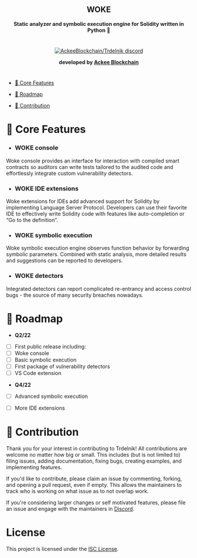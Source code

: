 <div align="center">
 
## **WOKE** 
 **Static analyzer and symbolic execution engine for Solidity written in Python** 🐍
 
 #
  <p align="center">
   <a href="https://discord.com/invite/h3zeeCbHYT">
    <img src="https://discordapp.com/api/guilds/867746290678104064/widget.png?style=banner2" title="AckeeBlockchain/Trdelnik discord">
   </a>
    </p>
 
**developed by [Ackee Blockchain](https://ackeeblockchain.com)**

 #
 
</div>

- [📌 Core Features](#-core-features)
<!--

- [💾 How to Install](#-how-to-install)

-->
- [📆 Roadmap](#-roadmap) 

- [🚀 Contribution](#-contribution)



# 📌 Core Features

- ### WOKE console

Woke console provides an interface for interaction with compiled smart contracts so auditors can write tests tailored to the audited code 
and effortlessly integrate custom vulnerability detectors.

- ### WOKE IDE extensions

Woke extensions for IDEs add advanced support for Solidity by implementing Language Server Protocol. Developers can use their favorite IDE to effectively write Solidity code with features like auto-completion or “Go to the definition”.


- ### WOKE symbolic execution
    
Woke symbolic execution engine observes function behavior by forwarding symbolic parameters. Combined with static analysis, more detailed results and suggestions can be reported to developers.
    

- ### WOKE detectors

Integrated detectors can report complicated re-entrancy and access
control bugs - the source of many security breaches nowadays.

<!--

# 💾 How to Install

Lorem ipsum dolor sit amet, consectetuer adipiscing elit. Cras elementum. Nullam sapien sem, ornare ac, nonummy non, lobortis a enim. Fusce dui leo, imperdiet in, aliquam sit amet, feugiat eu, orci. Sed convallis magna eu sem. Neque porro quisquam est, qui dolorem ipsum quia dolor sit amet, consectetur, adipisci velit, sed quia non numquam eius modi tempora incidunt ut labore et dolore magnam aliquam quaerat voluptatem. Quisque porta. Curabitur sagittis hendrerit ante. Ut tempus purus at lorem. Etiam neque. Pellentesque ipsum. Donec quis nibh at felis congue commodo. Cum sociis natoque penatibus et magnis dis parturient montes, nascetur ridiculus mus. Curabitur ligula sapien, pulvinar a vestibulum quis, facilisis vel sapien. Aliquam in lorem sit amet leo accumsan lacinia. Integer pellentesque quam vel velit. Maecenas aliquet accumsan leo.

-->
# 📆 Roadmap  

- **Q2/22**

- [ ] First public release including:
- [ ] Woke console
- [ ] Basic symbolic execution
- [ ] First package of vulnerability detectors
- [ ] VS Code extension

- **Q4/22**

- [ ] Advanced symbolic execution
- [ ] More IDE extensions 



# 🚀 Contribution

Thank you for your interest in contributing to Trdelnik! All contributions are welcome no
matter how big or small. This includes (but is not limited to) filing issues,
adding documentation, fixing bugs, creating examples, and implementing features.

If you'd like to contribute, please claim an issue by commenting, forking, and
opening a pull request, even if empty. This allows the maintainers to track who
is working on what issue as to not overlap work. 

If you're considering larger changes or self motivated features, please file an issue
and engage with the maintainers in [Discord](https://discord.com/invite/h3zeeCbHYT).

# License
This project is licensed under the [ISC License](https://github.com/Ackee-Blockchain/woke/blob/main/LICENSE).
                                               

